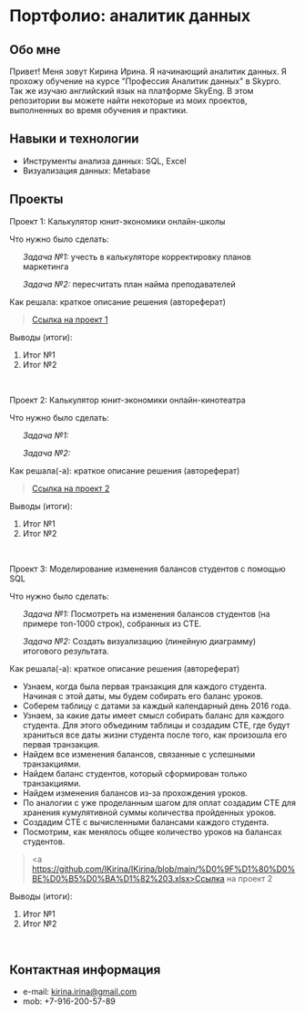 # Портфолио: аналитик данных

## Обо мне 
Привет! Меня зовут Кирина Ирина. Я начинающий аналитик данных. Я прохожу обучение на курсе "Профессия Аналитик данных" в Skypro. Так же изучаю английский язык на платформе SkyEng. В этом репозитории вы можете найти некоторые из моих проектов, выполненных во время обучения и практики.

## Навыки и технологии
- Инструменты анализа данных: SQL, Excel
- Визуализация данных: Metabase

## Проекты
<p> Проект 1: Калькулятор юнит-экономики онлайн-школы </p>
<p>Что нужно было сделать:<p>
<ol>
<i>Задача №1:</i> учесть в калькуляторе корректировку планов маркетинга
  
<i>Задача №2:</i> пересчитать план найма преподавателей
</ol>
<p>Как решала: краткое описание решения (автореферат)<p>

> <a href="https://github.com/IKirina/IKirina/blob/main/%D0%9F%D1%80%D0%BE%D0%B5%D0%BA%D1%82%201.%20%D0%A1%D0%B1%D0%BE%D1%80%D0%BA%D0%B0%20%D0%BA%D0%B0%D0%BB%D1%8C%D0%BA%D1%83%D0%BB%D1%8F%D1%82%D0%BE%D1%80%D0%B0%20%D1%8E%D0%BD%D0%B8%D1%82-%D1%8D%D0%BA%D0%BE%D0%BD%D0%BE%D0%BC%D0%B8%D0%BA%D0%B8.xlsx">Ссылка на проект 1</a>

<p>Выводы (итоги):<p>
<ol>
  <li>Итог №1</li>
  <li>Итог №2</li>
</ol>
<br> 

<p> Проект 2: Калькулятор юнит-экономики онлайн-кинотеатра</p>
<p>Что нужно было сделать:<p>
<ol>
  <i>Задача №1:</i>
  
  <i>Задача №2:</i>
</ol>

<p>Как решала(-а): краткое описание решения (автореферат)<p>

> <a href="https://drive.google.com/drive/folders/11HcEeqniyrCMjuwHZ0GLysX0A2SEv-_x](https://github.com/IKirina/IKirina/blob/main/%D0%9F%D1%80%D0%BE%D0%B5%D0%BA%D1%82%202.%D0%9A%D0%B0%D0%BB%D1%8C%D0%BA%D1%83%D0%BB%D1%8F%D1%82%D0%BE%D1%80%20%D1%8E%D0%BD%D0%B8%D1%82-%D1%8D%D0%BA%D0%BE%D0%BD%D0%BE%D0%BC%D0%B8%D0%BA%D0%B8%20%D0%BE%D0%BD%D0%BB%D0%B0%D0%B9%D0%BD-%D0%BA%D0%B8%D0%BD%D0%BE%D1%82%D0%B5%D0%B0%D1%82%D1%80%D0%B0.xlsx">Ссылка на проект 2</a>

 
<p>Выводы (итоги):<p>
<ol>
  <li>Итог №1</li>
  <li>Итог №2</li>
</ol>
<br> 

<p> Проект 3: Моделирование изменения балансов студентов с помощью SQL</p>
<p>Что нужно было сделать:<p>
<ol>
  <i>Задача №1:</i> Посмотреть на изменения балансов студентов (на примере топ-1000 строк), собранных из CTE. 
  
  <i>Задача №2:</i> Создать визуализацию (линейную диаграмму) итогового результата. 
</ol>

<p>Как решала(-а): краткое описание решения (автореферат)<p>
  
- Узнаем, когда была первая транзакция для каждого студента. Начиная с этой даты, мы будем собирать его баланс уроков. 
- Соберем таблицу с датами за каждый календарный день 2016 года. 
- Узнаем, за какие даты имеет смысл собирать баланс для каждого студента. Для этого объединим таблицы и создадим CTE, где будут храниться все даты жизни студента после того, как произошла его первая транзакция. 
- Найдем все изменения балансов, связанные с успешными транзакциями. 
- Найдем баланс студентов, который сформирован только транзакциями.
- Найдем изменения балансов из-за прохождения уроков. 
- По аналогии с уже проделанным шагом для оплат создадим CTE для хранения кумулятивной суммы количества пройденных уроков. 
- Создадим CTE с вычисленными балансами каждого студента. 
- Посмотрим, как менялось общее количество уроков на балансах студентов.

> <a https://github.com/IKirina/IKirina/blob/main/%D0%9F%D1%80%D0%BE%D0%B5%D0%BA%D1%82%203.xlsx>Ссылка на проект 2</a>


  <p>Выводы (итоги):<p>
<ol>
  <li>Итог №1</li>
  <li>Итог №2</li>
</ol>

<br> 

## Контактная информация
- e-mail: kirina.irina@gmail.com 
- mob: +7-916-200-57-89

